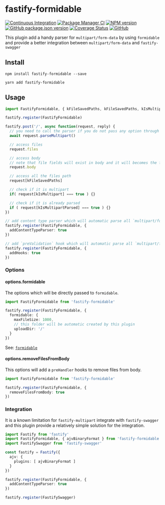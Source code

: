 # fastify-formidable

[![Continuous Integration](https://github.com/climba03003/fastify-formidable/actions/workflows/ci.yml/badge.svg)](https://github.com/climba03003/fastify-formidable/actions/workflows/ci.yml)
[![Package Manager CI](https://github.com/climba03003/fastify-formidable/actions/workflows/package-manager-ci.yml/badge.svg)](https://github.com/climba03003/fastify-formidable/actions/workflows/package-manager-ci.yml)
[![NPM version](https://img.shields.io/npm/v/fastify-formidable.svg?style=flat)](https://www.npmjs.com/package/fastify-formidable)
[![GitHub package.json version](https://img.shields.io/github/package-json/v/climba03003/fastify-formidable)](https://github.com/climba03003/fastify-formidable)
[![Coverage Status](https://coveralls.io/repos/github/climba03003/fastify-formidable/badge.svg?branch=main)](https://coveralls.io/github/climba03003/fastify-formidable?branch=master)
[![GitHub](https://img.shields.io/github/license/climba03003/fastify-formidable)](https://github.com/climba03003/fastify-formidable)

This plugin add a handy parser for `multipart/form-data` by using `formidable` and provide a better integration between `multipart/form-data` and `fastify-swagger`

## Install
```
npm install fastify-formidable --save

yarn add fastify-formidable
```

## Usage

```ts
import FastifyFormidable, { kFileSavedPaths, kFileSavedPaths, kIsMultipartParsed } from 'fastify-formidable'

fastify.register(FastifyFormidable)

fastify.post('/', async function(request, reply) {
  // you need to call the parser if you do not pass any option through plugin registration
  await request.parseMultipart()

  // access files
  request.files

  // access body
  // note that file fields will exist in body and it will becomes the file path saved on disk
  request.body

  // access all the files path
  request[kFileSavedPaths]

  // check if it is multipart
  if( request[kIsMultipart] === true ) {}

  // check if it is already parsed
  if ( request[kIsMultipartParsed] === true ) {}
})

// add content type parser which will automatic parse all `multipart/form-data` found
fastify.register(FastifyFormidable, {
  addContentTypeParser: true
})

// add `preValidation` hook which will automatic parse all `multipart/form-data` found
fastify.register(FastifyFormidable, {
  addHooks: true
})
```

### Options

#### options.formidable

The options which will be directly passed to `formidable`.

```ts
import FastifyFormidable from 'fastify-formidable'

fastify.register(FastifyFormidable, {
  formidable: {
    maxFileSize: 1000,
    // this folder will be automatic created by this plugin
    uploadDir: '/'
  }
})
```

See: [`formidable`](https://github.com/node-formidable/formidable#options)

#### options.removeFilesFromBody

This options will add a `preHandler` hooks to remove files from body.

```ts
import FastifyFormidable from 'fastify-formidable'

fastify.register(FastifyFormidable, {
  removeFilesFromBody: true
})
```

### Integration

It is a known limitation for `fastify-multipart` integrate with `fastify-swagger` and this plugin provide a relatively simple solution for the integration.

```ts
import Fastify from 'fastify'
import FastifyFormidable, { ajvBinaryFormat } from 'fastify-formidable'
import FastifySwagger from 'fastify-swagger'

const fastify = Fastify({
  ajv: {
    plugins: [ ajvBinaryFormat ]
  }
})

fastify.register(FastifyFormidable, {
  addContentTypeParser: true
})

fastify.register(FastifySwagger)
```